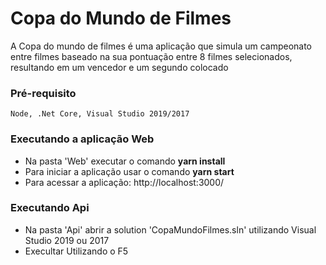 # Copa do Mundo de Filmes

A Copa do mundo de filmes é uma aplicação que simula um campeonato entre filmes baseado na sua pontuação entre 8 filmes selecionados, resultando em um vencedor e um segundo colocado

### Pré-requisito

```
Node, .Net Core, Visual Studio 2019/2017
```

### Executando a aplicação Web

- Na pasta 'Web' executar o comando **yarn install**
- Para iniciar a aplicação usar o comando **yarn start**
- Para acessar a aplicação: http://localhost:3000/

### Executando Api

- Na pasta 'Api' abrir a solution 'CopaMundoFilmes.sln' utilizando Visual Studio 2019 ou 2017
- Execultar Utilizando o F5
